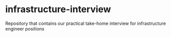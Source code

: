 # infrastructure-interview
Repository that contains our practical take-home interview for infrastructure engineer positions 
